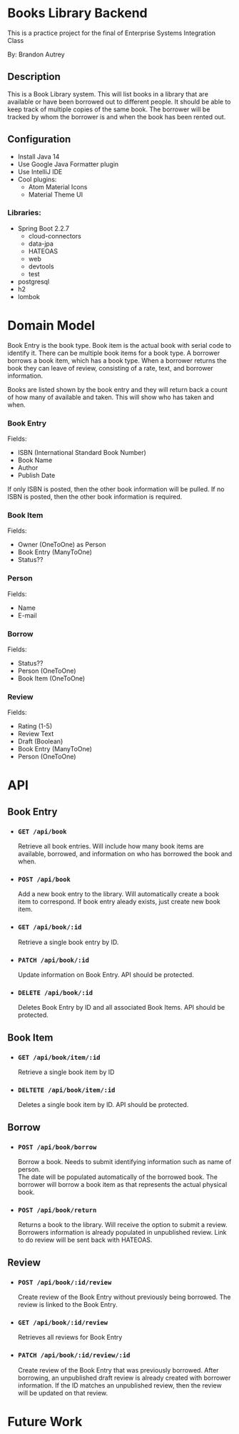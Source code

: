 # Books Library Backend

This is a practice project for the final of Enterprise Systems Integration Class

By: Brandon Autrey

## Description

This is a Book Library system.  This will list books in a library that are available or have been borrowed out to different people. 
It should be able to keep track of multiple copies of the same book.  The borrower will be tracked by whom the borrower is and when the book has been rented out.   


## Configuration

-   Install Java 14
-   Use Google Java Formatter plugin
-   Use IntelliJ IDE
-   Cool plugins:
    -   Atom Material Icons
    -   Material Theme UI
    

### Libraries:

-   Spring Boot 2.2.7
    -   cloud-connectors
    -   data-jpa
    -   HATEOAS
    -   web
    -   devtools
    -   test
-   postgresql
-   h2
-   lombok

# Domain Model

Book Entry is the book type. Book item is the actual book with serial code to identify it.  There can be multiple book items for a book type.
A borrower borrows a book item, which has a book type. 
When a borrower returns the book they can leave of review, consisting of a rate, text, and borrower information.

Books are listed shown by the book entry and they will return back a count of how many of available and taken.  This will show who has taken and when.


### Book Entry

Fields:
-   ISBN (International Standard Book Number)
-   Book Name
-   Author
-   Publish Date

If only ISBN is posted, then the other book information will be pulled. If no ISBN is posted, then the other book information is required.

### Book Item

Fields:
-   Owner (OneToOne) as Person
-   Book Entry (ManyToOne)
-   Status??

### Person

Fields:
-   Name
-   E-mail

### Borrow

Fields:
-   Status??
-   Person (OneToOne)
-   Book Item (OneToOne)

### Review

Fields:
-   Rating (1-5)
-   Review Text
-   Draft (Boolean)
-   Book Entry (ManyToOne)
-   Person (OneToOne)

# API

## Book Entry

-   ### `GET /api/book`

    Retrieve all book entries. 
    Will include how many book items are available, borrowed, and information on who has borrowed the book and when.

-   ### `POST /api/book`

    Add a new book entry to the library. Will automatically create a book item to correspond.  If book entry aleady exists, just create new book item. 

-   ### `GET /api/book/:id`

    Retrieve a single book entry by ID.
    
-   ### `PATCH /api/book/:id`

    Update information on Book Entry. API should be protected.
    
-   ### `DELETE /api/book/:id`

    Deletes Book Entry by ID and all associated Book Items.  API should be protected.
    
## Book Item
    
-   ### `GET /api/book/item/:id`

    Retrieve a single book item by ID
    
-   ### `DELTETE /api/book/item/:id`   

    Deletes a single book item by ID.  API should be protected.

## Borrow

-   ### `POST /api/book/borrow`

    Borrow a book.  Needs to submit identifying information such as name of person.  
    The date will be populated automatically of the borrowed book.
    The borrower will borrow a book item as that represents the actual physical book. 

-   ### `POST /api/book/return`

    Returns a book to the library. 
    Will receive the option to submit a review.  Borrowers information is already populated in unpublished review.  Link to do review will be sent back with HATEOAS.

## Review

-   ### `POST /api/book/:id/review`

    Create review of the Book Entry without previously being borrowed.  The review is linked to the Book Entry.

-   ### `GET /api/book/:id/review`

    Retrieves all reviews for Book Entry

-   ### `PATCH /api/book/:id/review/:id`

    Create review of the Book Entry that was previously borrowed. After borrowing, an unpublished draft review is already created with borrower information.
    If the ID matches an unpublished review, then the review will be updated on that review.

# Future Work

